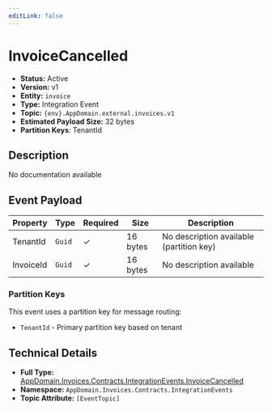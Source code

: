 ```yaml
---
editLink: false
---
```


# InvoiceCancelled

-   **Status:** Active
-   **Version:** v1
-   **Entity:** `invoice`
-   **Type:** Integration Event
-   **Topic:** `{env}.AppDomain.external.invoices.v1`
-   **Estimated Payload Size:** 32 bytes
-   **Partition Keys**: TenantId

## Description

No documentation available

## Event Payload

| Property  | Type   | Required | Size     | Description                              |
| --------- | ------ | -------- | -------- | ---------------------------------------- |
| TenantId  | `Guid` | ✓        | 16 bytes | No description available (partition key) |
| InvoiceId | `Guid` | ✓        | 16 bytes | No description available                 |

### Partition Keys

This event uses a partition key for message routing:

-   `TenantId` - Primary partition key based on tenant

## Technical Details

-   **Full Type:** [AppDomain.Invoices.Contracts.IntegrationEvents.InvoiceCancelled](https://[github.url.from.config.com]/AppDomain/Invoices/Contracts/IntegrationEvents/InvoiceCancelled.cs)
-   **Namespace:** `AppDomain.Invoices.Contracts.IntegrationEvents`
-   **Topic Attribute:** `[EventTopic]`
